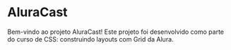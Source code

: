# AluraCast
Bem-vindo ao projeto AluraCast! Este projeto foi desenvolvido como parte do curso de CSS: construindo layouts com Grid da Alura.
